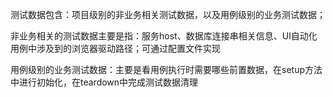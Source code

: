 测试数据包含：项目级别的非业务相关测试数据，以及用例级别的业务测试数据；

非业务相关的测试数据主要是指：服务host、数据库连接串相关信息、UI自动化用例中涉及到的浏览器驱动路径；可通过配置文件实现

用例级别的业务测试数据：主要是看用例执行时需要哪些前置数据，在setup方法中进行初始化，在teardown中完成测试数据清理
